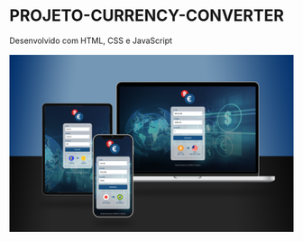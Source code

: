# PROJETO-CURRENCY-CONVERTER
Desenvolvido com HTML, CSS e JavaScript
<br>
<br>
<img src='https://github.com/willianpocinhos/PROJETO-CURRENCY-CONVERTER/blob/master/assets/currency-converter_mockup.png?raw=true' alt='currency-converter-mockup'>

